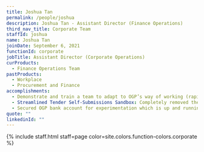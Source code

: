 ```yaml
---
title: Joshua Tan
permalink: /people/joshua
description: Joshua Tan - Assistant Director (Finance Operations)
third_nav_title: Corporate Team
staffId: joshua
name: Joshua Tan
joinDate: September 6, 2021
functionId: corporate
jobTitle: Assistant Director (Corporate Operations)
curProducts:
  - Finance Operations Team
pastProducts:
  - Workplace
  - Procurement and Finance
accomplishments:
  - Demonstrate and train a team to adapt to OGP’s way of working (rapid problem-focused experiments and prototyping)
  - Streamlined Tender Self-Submissions Sandbox: Completely removed the Conditions of Contract and other parts of the tender, reducing a typical tender document with >100 pages to under 50 pages with clearance from AGD, MOF and Govtech WOG ICT Procurement.
  - Secured OGP bank account for experimentation which is up and running for KampungSpirit Hackathon / Redeem trials / ActiveSG, allowed new product bank account-dependent experiments to run immediately instead of requiring >1 month to set up.
quote: ""
linkedinId: ""
---
```


{% include staff.html staff=page color=site.colors.function-colors.corporate %}
